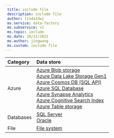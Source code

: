 ```yaml
---
 title: include file
 description: include file
 author: linda33wj
 ms.service: data-factory
 ms.subservice: v1
 ms.topic: include
 ms.date: 10/22/2021
 ms.author: jingwang
 ms.custom: include file
---
```

| Category | Data store | 
| :-------- | :----------- | 
| Azure | [Azure Blob storage](../data-factory-azure-blob-connector.md)<br/>[Azure Data Lake Storage Gen1](../data-factory-azure-datalake-connector.md)<br/>[Azure Cosmos DB (SQL API)](../data-factory-azure-documentdb-connector.md)<br/>[Azure SQL Database](../data-factory-azure-sql-connector.md)<br/>[Azure Synapse Analytics](../data-factory-azure-sql-data-warehouse-connector.md)<br/>[Azure Cognitive Search Index](../data-factory-azure-search-connector.md)<br/>[Azure Table storage](../data-factory-azure-table-connector.md) | 
| Databases | [SQL Server](../data-factory-sqlserver-connector.md)<br/>[Oracle](../data-factory-onprem-oracle-connector.md) | 
| File | [File system](../data-factory-onprem-file-system-connector.md) |
